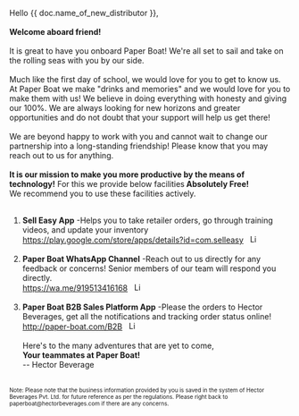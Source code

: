 Hello {{  doc.name_of_new_distributor  }}, <br><br>
<b>Welcome aboard friend!</b>
<br><br>
It is great to have you onboard Paper Boat! We're all set to sail and take on the rolling seas with you by our side.
<br><br>
Much like the first day of school, we would love for you to get to know us. At Paper Boat we make "drinks and memories" and we would love for you to make them with us! We believe in doing everything with honesty and giving our 100%. We are always looking for new horizons and greater opportunities and do not doubt that your support will help us get there! 
<br><br>
We are beyond happy to work with you and cannot wait to change our partnership into a long-standing friendship! Please know that you may reach out to us for anything.
<br><br>
<b>It is our mission to make you more productive by the means of technology!</b> For this we
provide below facilities<b> Absolutely Free!</b><br>
We recommend you to use these facilities actively.<br><br>
1. <b>Sell Easy App</b> -Helps you to take retailer orders, go through training videos, and update
your inventory<br>
<a href ="https://play.google.com/store/apps/details?id=com.selleasy">https://play.google.com/store/apps/details?id=com.selleasy</a> &nbsp; <a href="https://play.google.com/store/apps/details?id=com.selleasy">
         <img alt="Link" src="https://helios-i.mashable.com/imagery/articles/04EZglaVzAW19V6FIiDD3TA/images-1.fit_lim.size_376x.png"
         width="15" height="15">
      </a><br><br>
2. <b>Paper Boat WhatsApp Channel</b> -Reach out to us directly for any feedback or concerns!
Senior members of our team will respond you directly.<br>
<a href ="https://wa.me/919513416168">https://wa.me/919513416168</a> &nbsp; <a href="https://wa.me/919513416168">
         <img alt="Link" src="https://upload.wikimedia.org/wikipedia/commons/thumb/6/6b/WhatsApp.svg/479px-WhatsApp.svg.png"
         width="15" height="15">
      </a>
<br><br>
3. <b>Paper Boat B2B Sales Platform App</b> -Please the orders to Hector Beverages, get all the
notifications and tracking order status online!<br>
<a href ="http://paper-boat.com/B2B">http://paper-boat.com/B2B</a> &nbsp; <a href="http://paper-boat.com/B2B">
         <img alt="Link" src="https://helios-i.mashable.com/imagery/articles/04EZglaVzAW19V6FIiDD3TA/images-1.fit_lim.size_376x.png"
         width="15" height="15">
      </a>
<br><br>
Here's to the many adventures that are yet to come,<br>
<b>Your teammates at Paper Boat!</b> <br>
-- Hector Beverage<br><br>
<p style = "font-size:10px">Note: Please note that the business information provided by you is saved in the system of Hector Beverages Pvt. Ltd. for
future reference as per the regulations. Please right back to paperboat@hectorbeverages.com if there are any concerns.</p>